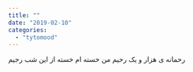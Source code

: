 ```yaml
---
title: ""
date: "2019-02-10"
categories: 
  - "tytomood"
---
```


رحمانه ی هزار و یک رحیم من خسته ام خسته از این شب رجیم
